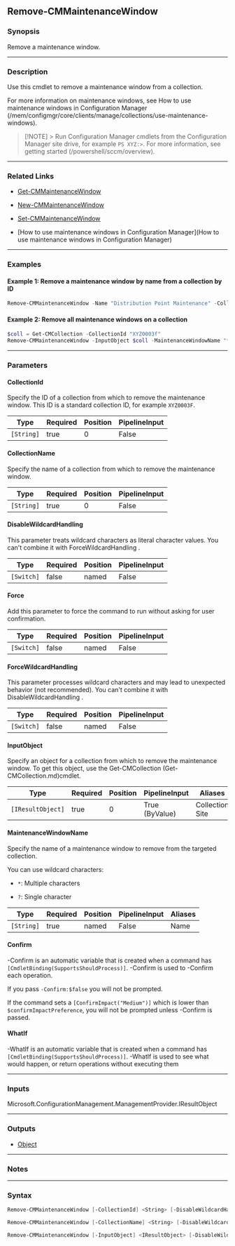 Remove-CMMaintenanceWindow
--------------------------




### Synopsis
Remove a maintenance window.



---


### Description

Use this cmdlet to remove a maintenance window from a collection.



For more information on maintenance windows, see How to use maintenance windows in Configuration Manager (/mem/configmgr/core/clients/manage/collections/use-maintenance-windows).



> [!NOTE] > Run Configuration Manager cmdlets from the Configuration Manager site drive, for example `PS XYZ:>`. For more information, see getting started (/powershell/sccm/overview).



---


### Related Links
* [Get-CMMaintenanceWindow](Get-CMMaintenanceWindow)



* [New-CMMaintenanceWindow](New-CMMaintenanceWindow)



* [Set-CMMaintenanceWindow](Set-CMMaintenanceWindow)



* [How to use maintenance windows in Configuration Manager](How to use maintenance windows in Configuration Manager)





---


### Examples
#### Example 1: Remove a maintenance window by name from a collection by ID
```PowerShell
Remove-CMMaintenanceWindow -Name "Distribution Point Maintenance" -CollectionId "XYZ0004D"
```

#### Example 2: Remove all maintenance windows on a collection
```PowerShell
$coll = Get-CMCollection -CollectionId "XYZ0003f"
Remove-CMMaintenanceWindow -InputObject $coll -MaintenanceWindowName "*" -Force
```



---


### Parameters
#### **CollectionId**

Specify the ID of a collection from which to remove the maintenance window. This ID is a standard collection ID, for example `XYZ0003F`.






|Type      |Required|Position|PipelineInput|
|----------|--------|--------|-------------|
|`[String]`|true    |0       |False        |



#### **CollectionName**

Specify the name of a collection from which to remove the maintenance window.






|Type      |Required|Position|PipelineInput|
|----------|--------|--------|-------------|
|`[String]`|true    |0       |False        |



#### **DisableWildcardHandling**

This parameter treats wildcard characters as literal character values. You can't combine it with ForceWildcardHandling .






|Type      |Required|Position|PipelineInput|
|----------|--------|--------|-------------|
|`[Switch]`|false   |named   |False        |



#### **Force**

Add this parameter to force the command to run without asking for user confirmation.






|Type      |Required|Position|PipelineInput|
|----------|--------|--------|-------------|
|`[Switch]`|false   |named   |False        |



#### **ForceWildcardHandling**

This parameter processes wildcard characters and may lead to unexpected behavior (not recommended). You can't combine it with DisableWildcardHandling .






|Type      |Required|Position|PipelineInput|
|----------|--------|--------|-------------|
|`[Switch]`|false   |named   |False        |



#### **InputObject**

Specify an object for a collection from which to remove the maintenance window. To get this object, use the Get-CMCollection (Get-CMCollection.md)cmdlet.






|Type             |Required|Position|PipelineInput |Aliases            |
|-----------------|--------|--------|--------------|-------------------|
|`[IResultObject]`|true    |0       |True (ByValue)|Collection<br/>Site|



#### **MaintenanceWindowName**

Specify the name of a maintenance window to remove from the targeted collection.


You can use wildcard characters:


* `*`: Multiple characters


* `?`: Single character






|Type      |Required|Position|PipelineInput|Aliases|
|----------|--------|--------|-------------|-------|
|`[String]`|true    |named   |False        |Name   |



#### **Confirm**
-Confirm is an automatic variable that is created when a command has ```[CmdletBinding(SupportsShouldProcess)]```.
-Confirm is used to -Confirm each operation.

If you pass ```-Confirm:$false``` you will not be prompted.


If the command sets a ```[ConfirmImpact("Medium")]``` which is lower than ```$confirmImpactPreference```, you will not be prompted unless -Confirm is passed.

#### **WhatIf**
-WhatIf is an automatic variable that is created when a command has ```[CmdletBinding(SupportsShouldProcess)]```.
-WhatIf is used to see what would happen, or return operations without executing them


---


### Inputs
Microsoft.ConfigurationManagement.ManagementProvider.IResultObject





---


### Outputs
* [Object](https://learn.microsoft.com/en-us/dotnet/api/System.Object)






---


### Notes




---


### Syntax
```PowerShell
Remove-CMMaintenanceWindow [-CollectionId] <String> [-DisableWildcardHandling] [-Force] [-ForceWildcardHandling] -MaintenanceWindowName <String> [-Confirm] [-WhatIf] [<CommonParameters>]
```
```PowerShell
Remove-CMMaintenanceWindow [-CollectionName] <String> [-DisableWildcardHandling] [-Force] [-ForceWildcardHandling] -MaintenanceWindowName <String> [-Confirm] [-WhatIf] [<CommonParameters>]
```
```PowerShell
Remove-CMMaintenanceWindow [-InputObject] <IResultObject> [-DisableWildcardHandling] [-Force] [-ForceWildcardHandling] -MaintenanceWindowName <String> [-Confirm] [-WhatIf] [<CommonParameters>]
```
